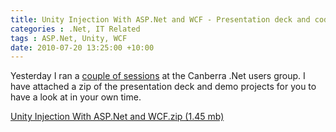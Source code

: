 ```yaml
---
title: Unity Injection With ASP.Net and WCF - Presentation deck and code
categories : .Net, IT Related
tags : ASP.Net, Unity, WCF
date: 2010-07-20 13:25:00 +10:00
---
```


Yesterday I ran a [couple of sessions][0] at the Canberra .Net users group. I have attached a zip of the presentation deck and demo projects for you to have a look at in your own time.

[Unity Injection With ASP.Net and WCF.zip (1.45 mb)][1]

[0]: /post/2010/07/12/Canberra-Net-Users-Group-Presentation-next-week.aspx
[1]: /files/2010/7/Unity+Injection+With+ASP.Net+and+WCF.zip
